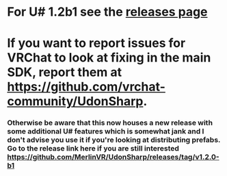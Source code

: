 # For U# 1.2b1 see the [releases page](https://github.com/MerlinVR/UdonSharp/releases/tag/v1.2.0-b1)
# If you want to report issues for VRChat to look at fixing in the main SDK, report them at  https://github.com/vrchat-community/UdonSharp. 

### Otherwise be aware that this now houses a new release with some additional U# features which is somewhat jank and I don't advise you use it if you're looking at distributing prefabs. Go to the release link here if you are still interested https://github.com/MerlinVR/UdonSharp/releases/tag/v1.2.0-b1
